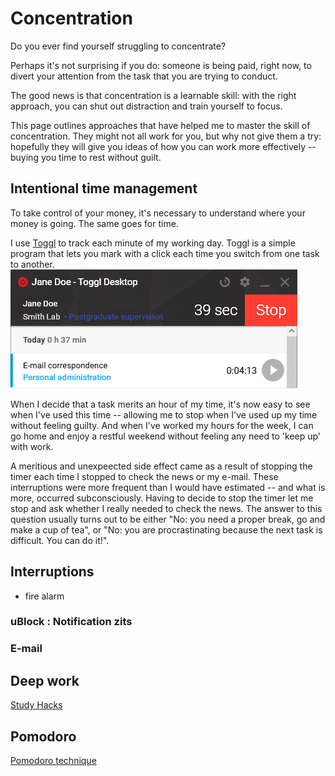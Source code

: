 # Concentration

Do you ever find yourself struggling to concentrate?

Perhaps it's not surprising if you do: someone is being paid, right now, 
to divert your attention from the task that you are trying to conduct.

The good news is that concentration is a learnable skill: with the right
approach, you can shut out distraction and train yourself to focus.

This page outlines approaches that have helped me to master the skill of concentration.
They might not all work for you, but why not give them a try: hopefully they will
give you ideas of how you can work more effectively -- buying you time to rest without guilt.


## Intentional time management

To take control of your money, it's necessary to understand where your money is going.
The same goes for time.

I use [Toggl](https://www.toggl.com) to track each minute of my working day. 
Toggl is a simple program that lets you mark with a click each time you switch from
one task to another.  
![Toggl interface](https://github.com/ms609/concentration/raw/master/img/Toggl.png "Toggl interface")


When I decide that a task merits an hour of my time, it's now easy to see when 
I've used this time -- allowing me to stop when I've used up my time without 
feeling guilty.  And when I've worked my hours for the week, I can go home and 
enjoy a restful weekend without feeling any need to 'keep up' with work.

A meritious and unexpeected side effect came as a result of stopping the timer
each time I stopped to check the news or my e-mail.  These interruptions
were more frequent than I would have estimated -- and what is more, occurred
subconsciously.  Having to decide to stop the timer let me stop and ask whether
I really needed to check the news.  The answer to this question usually turns out to be
either "No: you need a proper break, go and make a cup of tea", or "No: you are
procrastinating because the next task is difficult. You can do it!".

## Interruptions

- fire alarm

### uBlock : Notification zits

### E-mail


## Deep work

[Study Hacks](https://www.calnewport.com/blog/2009/11/20/a-study-hacks-primer/)

## Pomodoro

[Pomodoro technique](https://francescocirillo.com/pages/pomodoro-technique)
